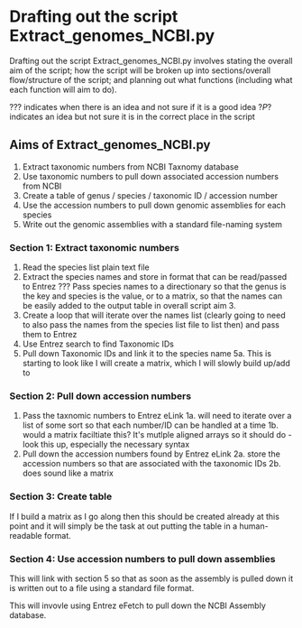 # Drafting out the script Extract_genomes_NCBI.py

Drafting out the script Extract_genomes_NCBI.py involves stating the overall aim of the script; how the script will be broken up into sections/overall flow/structure of the script; and planning out what functions (including what each function will aim to do).

??? indicates when there is an idea and not sure if it is a good idea
?_P_? indicates an idea but not sure it is in the correct place in the script

## Aims of Extract_genomes_NCBI.py

1. Extract taxonomic numbers from NCBI Taxnomy database
2. Use taxonomic numbers to pull down associated accession numbers from NCBI
3. Create a table of genus / species / taxonomic ID / accession number
4. Use the accession numbers to pull down genomic assemblies for each species
5. Write out the genomic assemblies with a standard file-naming system

### Section 1: Extract taxonomic numbers

1. Read the species list plain text file
2. Extract the species names and store in format that can be read/passed to Entrez
??? Pass species names to a directionary so that the genus is the key and species is the value, or to a matrix, so that the names can be easily added to the output table in overall script aim 3.
3. Create a loop that will iterate over the names list (clearly going to need to also pass the names from the species list file to list then) and pass them to Entrez
4. Use Entrez search to find Taxonomic IDs
5. Pull down Taxonomic IDs and link it to the species name
    5a. This is starting to look like I will create a matrix, which I will slowly build up/add to

### Section 2: Pull down accession numbers

1. Pass the taxnomic numbers to Entrez eLink
    1a. will need to iterate over a list of some sort so that each number/ID can be handled at a time
    1b. would a matrix faciltiate this? It's mutlple aligned arrays so it should do - look this up, especially the necessary syntax
2. Pull down the accession numbers found by Entrez eLink
    2a. store the accession numbers so that are associated with the taxonomic IDs
    2b. does sound like a matrix

### Section 3: Create table

If I build a matrix as I go along then this should be created already at this point and it will simply be the task at out putting the table in a human-readable format.

### Section 4: Use accession numbers to pull down assemblies

This will link with section 5 so that as soon as the assembly is pulled down it is written out to a file using a standard file format.

This will invovle using Entrez eFetch to pull down the NCBI Assembly database.

